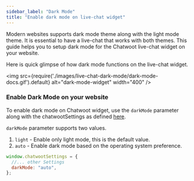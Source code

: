 ```yaml
---
sidebar_label: "Dark Mode"
title: "Enable dark mode on live-chat widget"
---
```


Modern websites supports dark mode theme along with the light mode theme. It is essential to have a live-chat that works with both themes. This guide helps you to setup dark mode for the Chatwoot live-chat widget on your website.

Here is quick glimpse of how dark mode functions on the live-chat widget.

<img src={require('./images/live-chat-dark-mode/dark-mode-docs.gif').default} alt="dark-mode-widget" width="400" />

### Enable Dark Mode on your website

To enable dark mode on Chatwoot widget, use the `darkMode` parameter along with the chatwootSettings as defined [here](/docs/product/channels/live-chat/sdk/setup).

`darkMode` parameter supports two values.

1. `light` - Enable only light mode, this is the default value.
2. `auto` - Enable dark mode based on the operating system preference.

```js
window.chatwootSettings = {
  //... other Settings
  darkMode: "auto",
};
```
